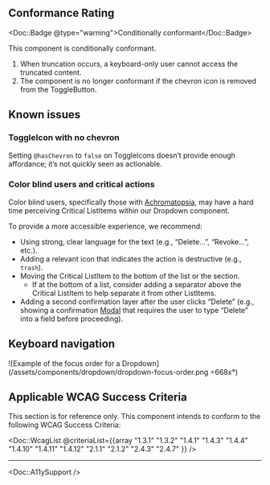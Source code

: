 ## Conformance Rating

<Doc::Badge @type="warning">Conditionally conformant</Doc::Badge>

This component is conditionally conformant.

1. When truncation occurs, a keyboard-only user cannot access the truncated content.
2. The component is no longer conformant if the chevron icon is removed from the ToggleButton.

## Known issues

### ToggleIcon with no chevron

Setting `@hasChevron` to `false` on ToggleIcons doesn’t provide enough affordance; it’s not quickly seen as actionable.

### Color blind users and critical actions

Color blind users, specifically those with [Achromatopsia](https://en.wikipedia.org/wiki/Achromatopsia), may have a hard time perceiving Critical ListItems within our Dropdown component.

To provide a more accessible experience, we recommend:

- Using strong, clear language for the text (e.g., “Delete...”, “Revoke...”, etc.).
- Adding a relevant icon that indicates the action is destructive (e.g., `trash`).
- Moving the Critical ListItem to the bottom of the list or the section.
    - If at the bottom of a list, consider adding a separator above the Critical ListItem to help separate it from other ListItems.
- Adding a second confirmation layer after the user clicks “Delete” (e.g., showing a confirmation [Modal](/components/dialog/modal) that requires the user to type “Delete” into a field before proceeding).

## Keyboard navigation

![Example of the focus order for a Dropdown](/assets/components/dropdown/dropdown-focus-order.png =668x*)

## Applicable WCAG Success Criteria

This section is for reference only. This component intends to conform to the following WCAG Success Criteria:

<Doc::WcagList @criteriaList={{array "1.3.1" "1.3.2" "1.4.1" "1.4.3" "1.4.4" "1.4.10" "1.4.11" "1.4.12" "2.1.1" "2.1.2" "2.4.3" "2.4.7" }} />

---

<Doc::A11ySupport />
